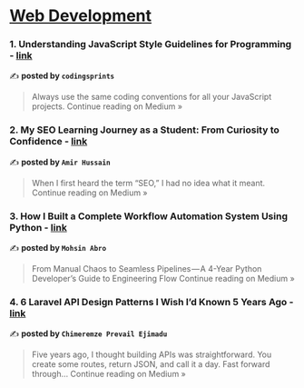 
<h1><a href=https://medium.com/tag/web-development/recommended target="_blank" rel="noopener noreferrer">Web Development</a></h1>
<h3>1. Understanding JavaScript Style Guidelines for Programming - <a href="https://codingsprints.medium.com/understanding-javascript-style-guidelines-for-programming-ffed5d420dc5?source=rss------web_development-5" target="_blank" rel="noopener noreferrer">link</a></h3>

✍️ **posted by `codingsprints`**

<blockquote>Always use the same coding conventions for all your JavaScript projects.
Continue reading on Medium »</blockquote>

<h3>2. My SEO Learning Journey as a Student: From Curiosity to Confidence - <a href="https://medium.com/@amirhussain122333/my-seo-learning-journey-as-a-student-from-curiosity-to-confidence-5b4bc5c7aece?source=rss------web_development-5" target="_blank" rel="noopener noreferrer">link</a></h3>

✍️ **posted by `Amir Hussain`**

<blockquote>When I first heard the term “SEO,” I had no idea what it meant.
Continue reading on Medium »</blockquote>

<h3>3. How I Built a Complete Workflow Automation System Using Python - <a href="https://medium.com/@abromohsin504/how-i-built-a-complete-workflow-automation-system-using-python-abea8e905174?source=rss------web_development-5" target="_blank" rel="noopener noreferrer">link</a></h3>

✍️ **posted by `Mohsin Abro`**

<blockquote>From Manual Chaos to Seamless Pipelines — A 4-Year Python Developer’s Guide to Engineering Flow
Continue reading on Medium »</blockquote>

<h3>4. 6 Laravel API Design Patterns I Wish I’d Known 5 Years Ago - <a href="https://medium.com/@prevailexcellent/6-laravel-api-design-patterns-i-wish-id-known-5-years-ago-f2cfe8892d34?source=rss------web_development-5" target="_blank" rel="noopener noreferrer">link</a></h3>

✍️ **posted by `Chimeremze Prevail Ejimadu`**

<blockquote>Five years ago, I thought building APIs was straightforward. You create some routes, return JSON, and call it a day. Fast forward through…
Continue reading on Medium »</blockquote>

